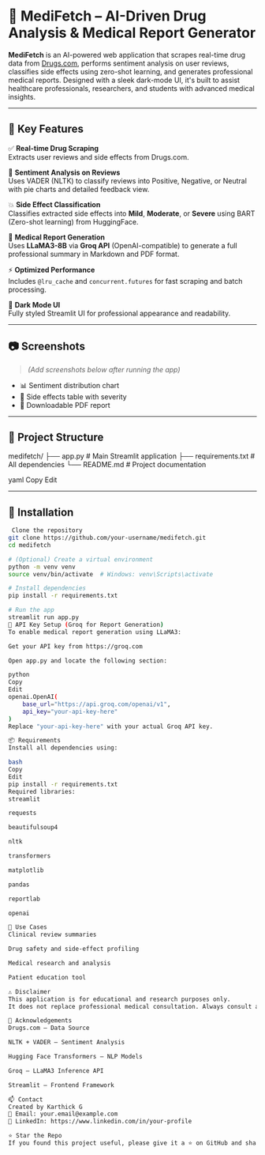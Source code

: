 # 💊 MediFetch – AI-Driven Drug Analysis & Medical Report Generator

**MediFetch** is an AI-powered web application that scrapes real-time drug data from [Drugs.com](https://www.drugs.com), performs sentiment analysis on user reviews, classifies side effects using zero-shot learning, and generates professional medical reports. Designed with a sleek dark-mode UI, it's built to assist healthcare professionals, researchers, and students with advanced medical insights.

---

## 🧠 Key Features

✅ **Real-time Drug Scraping**  
Extracts user reviews and side effects from Drugs.com.

🧾 **Sentiment Analysis on Reviews**  
Uses VADER (NLTK) to classify reviews into Positive, Negative, or Neutral with pie charts and detailed feedback view.

💥 **Side Effect Classification**  
Classifies extracted side effects into **Mild**, **Moderate**, or **Severe** using BART (Zero-shot learning) from HuggingFace.

📄 **Medical Report Generation**  
Uses **LLaMA3-8B** via **Groq API** (OpenAI-compatible) to generate a full professional summary in Markdown and PDF format.

⚡ **Optimized Performance**  
Includes `@lru_cache` and `concurrent.futures` for fast scraping and batch processing.

🌙 **Dark Mode UI**  
Fully styled Streamlit UI for professional appearance and readability.

---

## 📷 Screenshots

> *(Add screenshots below after running the app)*

- 📊 Sentiment distribution chart  
- 🧪 Side effects table with severity  
- 📝 Downloadable PDF report

---

## 📁 Project Structure
medifetch/
├── app.py # Main Streamlit application
├── requirements.txt # All dependencies
└── README.md # Project documentation

yaml
Copy
Edit

---

## 🚀 Installation

```bash
 Clone the repository
git clone https://github.com/your-username/medifetch.git
cd medifetch

# (Optional) Create a virtual environment
python -m venv venv
source venv/bin/activate  # Windows: venv\Scripts\activate

# Install dependencies
pip install -r requirements.txt

# Run the app
streamlit run app.py
🔐 API Key Setup (Groq for Report Generation)
To enable medical report generation using LLaMA3:

Get your API key from https://groq.com

Open app.py and locate the following section:

python
Copy
Edit
openai.OpenAI(
    base_url="https://api.groq.com/openai/v1",
    api_key="your-api-key-here"
)
Replace "your-api-key-here" with your actual Groq API key.

📦 Requirements
Install all dependencies using:

bash
Copy
Edit
pip install -r requirements.txt
Required libraries:
streamlit

requests

beautifulsoup4

nltk

transformers

matplotlib

pandas

reportlab

openai

📌 Use Cases
Clinical review summaries

Drug safety and side-effect profiling

Medical research and analysis

Patient education tool

⚠️ Disclaimer
This application is for educational and research purposes only.
It does not replace professional medical consultation. Always consult a certified physician for medical advice.

🙌 Acknowledgements
Drugs.com – Data Source

NLTK + VADER – Sentiment Analysis

Hugging Face Transformers – NLP Models

Groq – LLaMA3 Inference API

Streamlit – Frontend Framework

📫 Contact
Created by Karthick G
📧 Email: your.email@example.com
🔗 LinkedIn: https://www.linkedin.com/in/your-profile

⭐ Star the Repo
If you found this project useful, please give it a ⭐ on GitHub and share it with others in the community!

